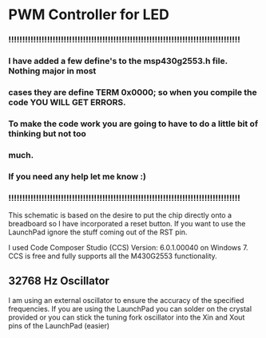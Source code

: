 # PWM Controller for LED

### !!!!!!!!!!!!!!!!!!!!!!!!!!!!!!!!!!!!!!!!!!!!!!!!!!!!!!!!!!!!!!!!!!!!!!!!!!!!!!!!!!!!
### I have added a few define's to the msp430g2553.h file. Nothing major in most
### cases they are define TERM 0x0000; so when you compile the code YOU WILL GET ERRORS.
### To make the code work you are going to have to do a little bit of thinking but not too
### much. 
### If you need any help let me know :)
### !!!!!!!!!!!!!!!!!!!!!!!!!!!!!!!!!!!!!!!!!!!!!!!!!!!!!!!!!!!!!!!!!!!!!!!!!!!!!!!!!!!!

This schematic is based on the desire to put the chip directly onto a breadboard
so I have incorporated a reset button. If you want to use the LaunchPad ignore the stuff 
coming out of the RST pin.

I used Code Composer Studio (CCS) Version: 6.0.1.00040 on Windows 7. CCS is free and fully supports 
all the M430G2553 functionality.

## 32768 Hz Oscillator
I am using an external oscillator to ensure the accuracy of the specified frequencies.
If you are using the LaunchPad you can solder on the crystal provided or you can stick 
the tuning fork oscillator into the Xin and Xout pins of the LaunchPad (easier)

